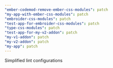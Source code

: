 ```yaml
---
"ember-codemod-remove-ember-css-modules": patch
"my-app-with-ember-css-modules": patch
"embroider-css-modules": patch
"test-app-for-embroider-css-modules": patch
"type-css-modules": patch
"test-app-for-my-v2-addon": patch
"my-v1-addon": patch
"my-v2-addon": patch
"my-app": patch
---
```


Simplified lint configurations
